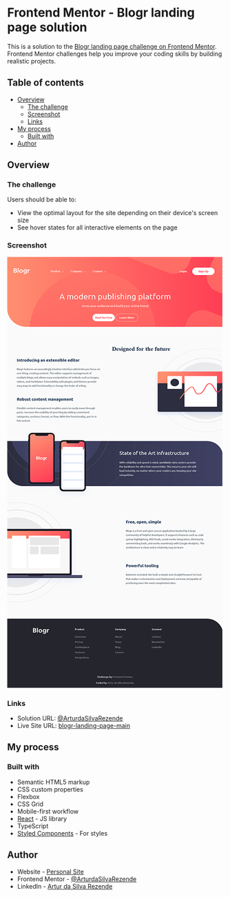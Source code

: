 # Frontend Mentor - Blogr landing page solution

This is a solution to the [Blogr landing page challenge on Frontend Mentor](https://www.frontendmentor.io/challenges/blogr-landing-page-EX2RLAApP). Frontend Mentor challenges help you improve your coding skills by building realistic projects. 

## Table of contents

- [Overview](#overview)
  - [The challenge](#the-challenge)
  - [Screenshot](#screenshot)
  - [Links](#links)
- [My process](#my-process)
  - [Built with](#built-with)
- [Author](#author)

## Overview

### The challenge

Users should be able to:

- View the optimal layout for the site depending on their device's screen size
- See hover states for all interactive elements on the page

### Screenshot

![](https://github.com/ArturdaSilvaRezende/Blogr-Landing-Page-Main/blob/master/desktop-preview.png)

### Links

- Solution URL: [@ArturdaSilvaRezende](https://www.frontendmentor.io/solutions/html5-css3sass-vanilla-js-webpack-lEG5BZ0u6)
- Live Site URL: [blogr-landing-page-main](https://blogr-landing-artur-rezende.netlify.app/)

## My process

### Built with

- Semantic HTML5 markup
- CSS custom properties
- Flexbox
- CSS Grid
- Mobile-first workflow
- [React](https://reactjs.org/) - JS library
- TypeScript
- [Styled Components](https://styled-components.com/) - For styles

## Author

- Website - [Personal Site](https://artur-silva-rezende.netlify.app/)
- Frontend Mentor - [@ArturdaSilvaRezende](https://www.frontendmentor.io/solutions/html5-css3sass-vanilla-js-webpack-lEG5BZ0u6)
- LinkedIn - [Artur da Silva Rezende](https://www.linkedin.com/in/artur-da-silva-rezende/)

